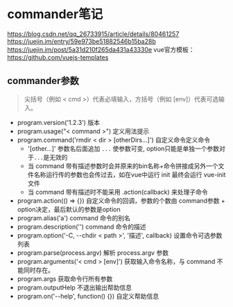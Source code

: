 # commander笔记

https://blog.csdn.net/qq_26733915/article/details/80461257
https://juejin.im/entry/59e973be51882546b15ba28b
https://juejin.im/post/5a31d210f265da431a43330e
vue官方模板：https://github.com/vuejs-templates

## commander参数

> 尖括号（例如 < cmd >）代表必填输入，方括号（例如 [env]）代表可选输入。

- program.version('1.2.3') 版本
- program.usage("< command >") 定义用法提示
- program.command('rmdir < dir > [otherDirs...]') 自定义命令定义命令
  - '[other...]' 参数名后面追加 `...` 使参数可变, option只能是单独一个参数对于`...`是无效的
  - 当 command 带有描述参数时会并原来的bin名称+命令拼接成另外一个文件名称运行传的参数也会传过去，如在vue中运行 init 最终会运行 vue-init 文件
  - 当 command 带有描述时不能采用 .action(callback) 来处理子命令
- program.action(() => {}) 自定义命令的回调，参数的个数由 command参数 + option决定，最后默认的参数是option
- program.alias('a') command 命令的别名
- program.description('') command 命令的描述
- program.option('-C, --chdir < path >', '描述', callback) 设置命令可选参数列表
- program.parse(process.argv) 解析 process.argv 参数
- program.arguments('< cmd > [env]') 获取输入命令名称，与 command 不能同时存在。
- program.args 获取命令行所有参数
- program.outputHelp 不退出输出帮助信息
- program.on('--help', function() {})  自定义帮助信息

